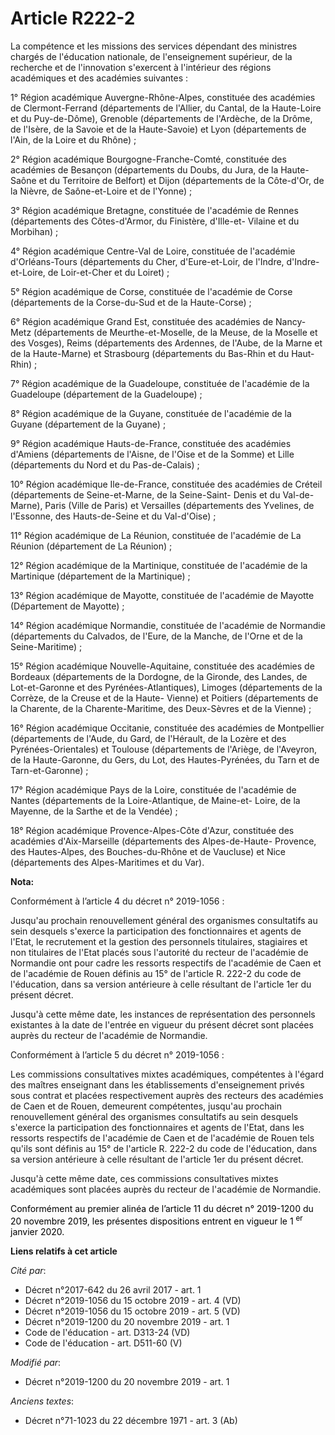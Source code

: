 # Article R222-2

La compétence et les missions des services dépendant des ministres chargés de l'éducation nationale, de l'enseignement
supérieur, de la recherche et de l'innovation s'exercent à l'intérieur des régions académiques et des académies suivantes :

1° Région académique Auvergne-Rhône-Alpes, constituée des académies de Clermont-Ferrand (départements de l'Allier, du Cantal,
de la Haute-Loire et du Puy-de-Dôme), Grenoble (départements de l'Ardèche, de la Drôme, de l'Isère, de la Savoie et de la
Haute-Savoie) et Lyon (départements de l'Ain, de la Loire et du Rhône) ;

2° Région académique Bourgogne-Franche-Comté, constituée des académies de Besançon (départements du Doubs, du Jura, de la
Haute-Saône et du Territoire de Belfort) et Dijon (départements de la Côte-d'Or, de la Nièvre, de Saône-et-Loire et de
l'Yonne) ;

3° Région académique Bretagne, constituée de l'académie de Rennes (départements des Côtes-d'Armor, du Finistère, d'Ille-et-
Vilaine et du Morbihan) ;

4° Région académique Centre-Val de Loire, constituée de l'académie d'Orléans-Tours (départements du Cher, d'Eure-et-Loir, de
l'Indre, d'Indre-et-Loire, de Loir-et-Cher et du Loiret) ;

5° Région académique de Corse, constituée de l'académie de Corse (départements de la Corse-du-Sud et de la Haute-Corse) ;

6° Région académique Grand Est, constituée des académies de Nancy-Metz (départements de Meurthe-et-Moselle, de la Meuse, de
la Moselle et des Vosges), Reims (départements des Ardennes, de l'Aube, de la Marne et de la Haute-Marne) et Strasbourg
(départements du Bas-Rhin et du Haut-Rhin) ;

7° Région académique de la Guadeloupe, constituée de l'académie de la Guadeloupe (département de la Guadeloupe) ;

8° Région académique de la Guyane, constituée de l'académie de la Guyane (département de la Guyane) ;

9° Région académique Hauts-de-France, constituée des académies d'Amiens (départements de l'Aisne, de l'Oise et de la Somme)
et Lille (départements du Nord et du Pas-de-Calais) ;

10° Région académique Ile-de-France, constituée des académies de Créteil (départements de Seine-et-Marne, de la Seine-Saint-
Denis et du Val-de-Marne), Paris (Ville de Paris) et Versailles (départements des Yvelines, de l'Essonne, des Hauts-de-Seine
et du Val-d'Oise) ;

11° Région académique de La Réunion, constituée de l'académie de La Réunion (département de La Réunion) ;

12° Région académique de la Martinique, constituée de l'académie de la Martinique (département de la Martinique) ;

13° Région académique de Mayotte, constituée de l'académie de Mayotte (Département de Mayotte) ;

14° Région académique Normandie, constituée de l'académie de Normandie (départements du Calvados, de l'Eure, de la Manche, de
l'Orne et de la Seine-Maritime) ;

15° Région académique Nouvelle-Aquitaine, constituée des académies de Bordeaux (départements de la Dordogne, de la Gironde,
des Landes, de Lot-et-Garonne et des Pyrénées-Atlantiques), Limoges (départements de la Corrèze, de la Creuse et de la Haute-
Vienne) et Poitiers (départements de la Charente, de la Charente-Maritime, des Deux-Sèvres et de la Vienne) ;

16° Région académique Occitanie, constituée des académies de Montpellier (départements de l'Aude, du Gard, de l'Hérault, de
la Lozère et des Pyrénées-Orientales) et Toulouse (départements de l'Ariège, de l'Aveyron, de la Haute-Garonne, du Gers, du
Lot, des Hautes-Pyrénées, du Tarn et de Tarn-et-Garonne) ;

17° Région académique Pays de la Loire, constituée de l'académie de Nantes (départements de la Loire-Atlantique, de Maine-et-
Loire, de la Mayenne, de la Sarthe et de la Vendée) ;

18° Région académique Provence-Alpes-Côte d'Azur, constituée des académies d'Aix-Marseille (départements des Alpes-de-Haute-
Provence, des Hautes-Alpes, des Bouches-du-Rhône et de Vaucluse) et Nice (départements des Alpes-Maritimes et du Var).

**Nota:**

Conformément à l’article 4 du décret n° 2019-1056 :

Jusqu'au prochain renouvellement général des organismes consultatifs au sein desquels s'exerce la participation des
fonctionnaires et agents de l'Etat, le recrutement et la gestion des personnels titulaires, stagiaires et non titulaires de
l'Etat placés sous l'autorité du recteur de l'académie de Normandie ont pour cadre les ressorts respectifs de l'académie de
Caen et de l'académie de Rouen définis au 15° de l'article R. 222-2 du code de l'éducation, dans sa version antérieure à
celle résultant de l'article 1er du présent décret.

Jusqu'à cette même date, les instances de représentation des personnels existantes à la date de l'entrée en vigueur du
présent décret sont placées auprès du recteur de l'académie de Normandie.

Conformément à l’article 5 du décret n° 2019-1056 :

Les commissions consultatives mixtes académiques, compétentes à l'égard des maîtres enseignant dans les établissements
d'enseignement privés sous contrat et placées respectivement auprès des recteurs des académies de Caen et de Rouen, demeurent
compétentes, jusqu'au prochain renouvellement général des organismes consultatifs au sein desquels s'exerce la participation
des fonctionnaires et agents de l'Etat, dans les ressorts respectifs de l'académie de Caen et de l'académie de Rouen tels
qu'ils sont définis au 15° de l'article R. 222-2 du code de l'éducation, dans sa version antérieure à celle résultant de
l'article 1er du présent décret.

Jusqu'à cette même date, ces commissions consultatives mixtes académiques sont placées auprès du recteur de l'académie de
Normandie.

<font color="black">Conformément au premier alinéa de l’article 11 du décret n° 2019-1200 du 20 novembre 2019, les présentes
dispositions entrent en vigueur le 1
    <sup>er</sup> janvier 2020.</font>

**Liens relatifs à cet article**

_Cité par_:

  - Décret n°2017-642 du 26 avril 2017 - art. 1
  - Décret n°2019-1056 du 15 octobre 2019 - art. 4 (VD)
  - Décret n°2019-1056 du 15 octobre 2019 - art. 5 (VD)
  - Décret n°2019-1200 du 20 novembre 2019 - art. 1
  - Code de l'éducation - art. D313-24 (VD)
  - Code de l'éducation - art. D511-60 (V)

_Modifié par_:

  - Décret n°2019-1200 du 20 novembre 2019 - art. 1

_Anciens textes_:

  - Décret n°71-1023 du 22 décembre 1971 - art. 3 (Ab)

